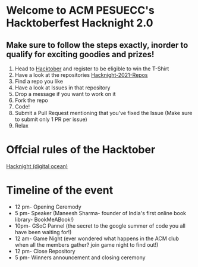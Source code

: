 # Welcome to ACM PESUECC's Hacktoberfest Hacknight 2.0

## Make sure to follow the steps exactly, inorder to qualify for exciting goodies and prizes!
1. Head to [Hacktober](https://hacktoberfest.digitalocean.com) and register to be eligible to win the T-Shirt
2. Have a look at the repositories [Hacknight-2021-Repos](https://github.com/acmpesuecc/hacknight-2021-repos/blob/main/README.md)
3. Find a repo you like
4. Have a look at Issues in that repository
5. Drop a message if you want to work on it
6. Fork the repo
7. Code!
8. Submit a Pull Request mentioning that you've fixed the Issue (Make sure to submit only 1 PR per issue)
9. Relax

# Offcial rules of the Hacktober
[Hacknight (digital ocean)](https://hacktoberfest.digitalocean.com/resources/maintainers)

# Timeline of the event
- 12 pm- Opening Ceremody
- 5 pm- Speaker (Maneesh Sharma- founder of India's first online book library- BookMeABook!)
- 10pm- GSoC Pannel (the secret to the google summer of code you all have been waiting for!)
- 12 am- Game Night (ever wondered what happens in the ACM club when all the members gather? join game night to find out!)
- 12 pm- Close Repository
- 5 pm- Winners announcement and closing ceremony
